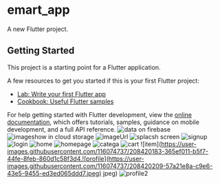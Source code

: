# emart_app

A new Flutter project.

## Getting Started

This project is a starting point for a Flutter application.

A few resources to get you started if this is your first Flutter project:

- [Lab: Write your first Flutter app](https://docs.flutter.dev/get-started/codelab)
- [Cookbook: Useful Flutter samples](https://docs.flutter.dev/cookbook)

For help getting started with Flutter development, view the
[online documentation](https://docs.flutter.dev/), which offers tutorials,
samples, guidance on mobile development, and a full API reference.
![data on firebase](https://user-images.githubusercontent.com/116074737/207772260-f634df47-3bed-4680-abc0-67dac77f2930.png)
![imageshow in cloud storage](https://user-images.githubusercontent.com/116074737/207772290-688c3c8a-a7b2-4770-b0f4-2e8a187c7005.png)
![imageUrl](https://user-images.githubusercontent.com/116074737/207772315-19dd69cd-4e05-433e-876d-c09c5411dace.png)
![splacsh screen](https://user-images.githubusercontent.com/116074737/208420074-68a08a52-ee7a-4e88-98fe-075d9f1485e8.jpeg)
![signup](https://user-images.githubusercontent.com/116074737/208420088-488b5a6b-e178-4167-be46-fd50b06a705a.jpeg)
![login](https://user-images.githubusercontent.com/116074737/208420104-f2534a1a-7991-4df3-a30e-bfdcbcdc9825.jpeg)
![home](https://user-images.githubusercontent.com/116074737/208420131-859e32da-6a7e-44a0-b812-3569ffc39c2a.jpeg)
![homepage](https://user-images.githubusercontent.com/116074737/208420141-d072a2b9-a7b5-4801-8da8-4257887c217c.jpeg)
![catega](https://user-images.githubusercontent.com/116074737/208420157-04279026-e77a-4887-8480-f8e9c6947dde.jpeg)
![cart](https://user-images.githubusercontent.com/116074737/208420164-a53328c9-bdaf-4b30-acc6-18a8643b320d.jpeg)
![item](https://user-images.githubusercontent.com/116074737/208420183-365ef011-b5f7-44fe-8feb-860d1c58f3d4.![profile](https://user-images.githubusercontent.com/116074737/208420209-57a21e8a-c9e6-43e5-9455-ed3ed065ddd7.jpeg)
jpeg)
![profile2](https://user-images.githubusercontent.com/116074737/208420226-95e4a404-888d-4a30-9347-7cc556ce2cfe.jpeg)
